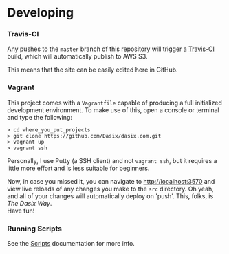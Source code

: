 Developing
==========

### Travis-CI

Any pushes to the `master` branch of this repository will trigger a [Travis-CI](http://travis-ci.org)
build, which will automatically publish to AWS S3.

This means that the site can be easily edited here in GitHub.

### Vagrant

This project comes with a `Vagrantfile` capable of producing a full initialized
development environment.  To make use of this, open a console or terminal and
type the following:

```
> cd where_you_put_projects
> git clone https://github.com/Dasix/dasix.com.git
> vagrant up
> vagrant ssh
```

Personally, I use Putty (a SSH client) and not `vagrant ssh`, but it requires
a little more effort and is less suitable for beginners.

Now, in case you missed it, you can navigate to [http://localhost:3570](http://localhost:3570)
and view live reloads of any changes you make to the `src` directory.  Oh yeah, and 
all of your changes will automatically deploy on 'push'.  This, folks, is _The Dasix Way_.  
Have fun!

### Running Scripts

See the [Scripts](scripts.md) documentation for more info.
